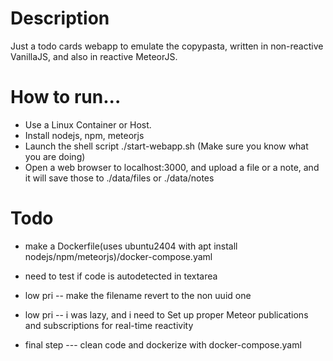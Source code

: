 # Description

Just a todo cards webapp to emulate the copypasta, written in non-reactive VanillaJS, and also in reactive MeteorJS.

# How to run...

* Use a Linux Container or Host.
* Install nodejs, npm, meteorjs
* Launch the shell script ./start-webapp.sh (Make sure you know what you are doing)
* Open a web browser to localhost:3000, and upload a file or a note, and it will save those to ./data/files or ./data/notes

# Todo
* make a Dockerfile(uses ubuntu2404 with apt install nodejs/npm/meteorjs)/docker-compose.yaml
* need to test if code is autodetected in textarea
* low pri -- make the filename revert to the non uuid one
* low pri -- i was lazy, and i need to Set up proper Meteor publications and subscriptions for real-time reactivity

* final step --- clean code and dockerize with docker-compose.yaml